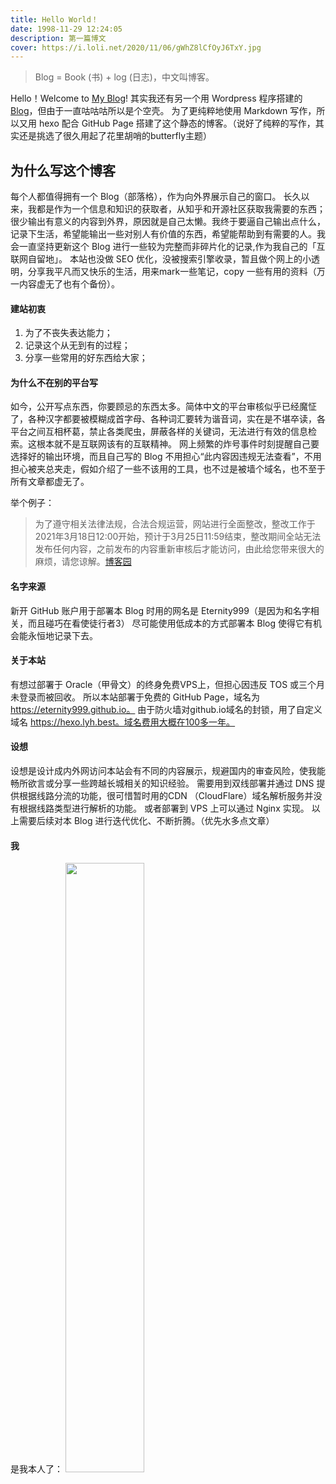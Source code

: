 ```yaml
---
title: Hello World！
date: 1998-11-29 12:24:05
description: 第一篇博文
cover: https://i.loli.net/2020/11/06/gWhZ8lCfOyJ6TxY.jpg
---
```

> Blog = Book (书) + log (日志)，中文叫博客。

Hello！Welcome to [My Blog](https://hexo.lyh.best/)!
其实我还有另一个用 Wordpress 程序搭建的 [Blog](https://blog.lyh.best)，但由于一直咕咕咕所以是个空壳。
为了更纯粹地使用 Markdown 写作，所以又用 hexo 配合 GitHub Page 搭建了这个静态的博客。（说好了纯粹的写作，其实还是挑选了很久用起了花里胡哨的butterfly主题）

## 为什么写这个博客
每个人都值得拥有一个 Blog（部落格），作为向外界展示自己的窗口。
长久以来，我都是作为一个信息和知识的获取者，从知乎和开源社区获取我需要的东西；很少输出有意义的内容到外界，原因就是自己太懒。我终于要逼自己输出点什么，记录下生活，希望能输出一些对别人有价值的东西，希望能帮助到有需要的人。我会一直坚持更新这个 Blog 进行一些较为完整而非碎片化的记录,作为我自己的「互联网自留地」。
本站也没做 SEO 优化，没被搜索引擎收录，暂且做个网上的小透明，分享我平凡而又快乐的生活，用来mark一些笔记，copy 一些有用的资料（万一内容虚无了也有个备份）。

#### 建站初衷
1. 为了不丧失表达能力；
2. 记录这个从无到有的过程；
3. 分享一些常用的好东西给大家；

#### 为什么不在别的平台写
如今，公开写点东西，你要顾忌的东西太多。简体中文的平台审核似乎已经魔怔了，各种汉字都要被模糊成首字母、各种词汇要转为谐音词，实在是不堪卒读，各平台之间互相杯葛，禁止各类爬虫，屏蔽各样的关键词，无法进行有效的信息检索。这根本就不是互联网该有的互联精神。
网上频繁的炸号事件时刻提醒自己要选择好的输出环境，而且自己写的 Blog 不用担心“此内容因违规无法查看”，不用担心被夹总夹走，假如介绍了一些不该用的工具，也不过是被墙个域名，也不至于所有文章都虚无了。

举个例子：
>为了遵守相关法律法规，合法合规运营，网站进行全面整改，整改工作于2021年3月18日12:00开始，预计于3月25日11:59结束，整改期间全站无法发布任何内容，之前发布的内容重新审核后才能访问，由此给您带来很大的麻烦，请您谅解。[博客园](https://www.cnblogs.com/cmt/p/14553189.html)


#### 名字来源
新开 GitHub 账户用于部署本 Blog 时用的网名是 Eternity999（是因为和名字相关，而且碰巧在看使徒行者3）
尽可能使用低成本的方式部署本 Blog 使得它有机会能永恒地记录下去。

#### 关于本站
有想过部署于 Oracle（甲骨文）的终身免费VPS上，但担心因违反 TOS 或三个月未登录而被回收。
所以本站部署于免费的 GitHub Page，域名为 https://eternity999.github.io。
由于防火墙对github.io域名的封锁，用了自定义域名 https://hexo.lyh.best。域名费用大概在100多一年。


#### 设想
设想是设计成内外网访问本站会有不同的内容展示，规避国内的审查风险，使我能畅所欲言或分享一些跨越长城相关的知识经验。
需要用到双线部署并通过 DNS 提供根据线路分流的功能，很可惜暂时用的CDN （CloudFlare）域名解析服务并没有根据线路类型进行解析的功能。
或者部署到 VPS 上可以通过 Nginx 实现。
以上需要后续对本 Blog 进行迭代优化、不断折腾。（优先水多点文章）

#### 我
是我本人了：
<img src="https://i.loli.net/2020/10/28/7wUlNjVtX8RJHEu.jpg" width="50%" height="50%">
